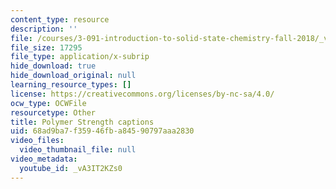 ```yaml
---
content_type: resource
description: ''
file: /courses/3-091-introduction-to-solid-state-chemistry-fall-2018/_vA3IT2KZs0_captions.webvtt
file_size: 17295
file_type: application/x-subrip
hide_download: true
hide_download_original: null
learning_resource_types: []
license: https://creativecommons.org/licenses/by-nc-sa/4.0/
ocw_type: OCWFile
resourcetype: Other
title: Polymer Strength captions
uid: 68ad9ba7-f359-46fb-a845-90797aaa2830
video_files:
  video_thumbnail_file: null
video_metadata:
  youtube_id: _vA3IT2KZs0
---
```

